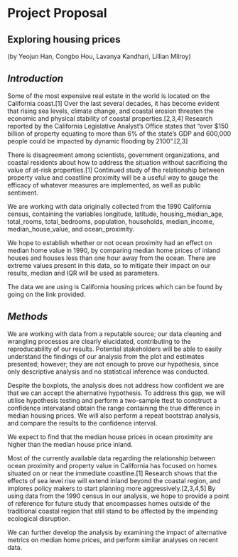 # Project Proposal
## Exploring housing prices
(by Yeojun Han, Congbo Hou, Lavanya Kandhari, Lillian Milroy)
## *Introduction*
Some of the most expensive real estate in the world is located on the California coast.[1] Over the last several decades, it has become evident that rising sea levels, climate change, and coastal erosion threaten the economic and physical stability of coastal properties.[2,3,4] Research reported by the California Legislative Analyst’s Office states that “over $150 billion of property equating to more than 6% of the state’s GDP and 600,000 people could be impacted by dynamic flooding by 2100”.[2,3]

There is disagreement among scientists, government organizations, and coastal residents about how to address the situation without sacrificing the value of at-risk properties.[1] Continued study of the relationship between property value and coastline proximity will be a useful way to gauge the efficacy of whatever measures are implemented, as well as public sentiment.

We are working with data originally collected from the 1990 California census, containing the variables longitude, latitude, housing_median_age, total_rooms, total_bedrooms, population, households, median_income, median_house_value, and ocean_proximity.

We hope to establish whether or not ocean proximity had an effect on median home value in 1990, by comparing median home prices of inland houses and houses less than one hour away from the ocean. There are extreme values present in this data, so to mitigate their impact on our results, median and IQR will be used as parameters.

The data we are using is California housing prices which can be found by going on the link provided.

## *Methods*
We are working with data from a reputable source; our data cleaning and wrangling processes are clearly elucidated, contributing to the reproducability of our results. Potential stakeholders will be able to easily understand the findings of our analysis from the plot and estimates presented; however; they are not enough to prove our hypothesis, since only descriptive analysis and no statistical inference was conducted.

Despite the boxplots, the analysis does not address how confident we are that we can accept the alternative hypothesis. To address this gap, we will utilise hypothesis testing and perform a two-sample ttest to construct a confidence intervaland obtain the range containing the true difference in median housing prices. We will also perform a repeat bootstrap analysis, and compare the results to the confidence interval.

We expect to find that the median house prices in ocean proximity are higher than the median house price inland.

Most of the currently available data regarding the relationship between ocean proximity and property value in California has focused on homes situated on or near the immediate coastline.[1] Research shows that the effects of sea level rise will extend inland beyond the coastal region, and implores policy makers to start planning more aggressively.[2,3,4,5] By using data from the 1990 census in our analysis, we hope to provide a point of reference for future study that encompasses homes outside of the traditional coastal region that still stand to be affected by the impending ecological disruption.

We can further develop the analysis by examining the impact of alternative metrics on median home prices, and perform similar analyses on recent data.
